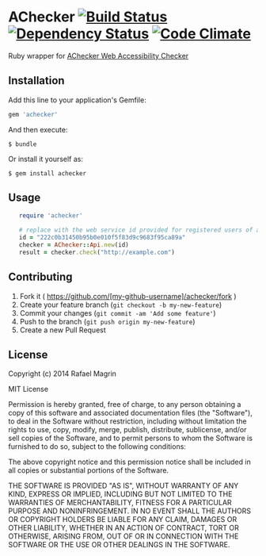 # AChecker [![Build Status](https://travis-ci.org/rmagrin/achecker.svg?branch=master)](https://travis-ci.org/rmagrin/achecker) [![Dependency Status](https://gemnasium.com/rmagrin/achecker.svg)](https://gemnasium.com/rmagrin/achecker) [![Code Climate](https://codeclimate.com/github/rmagrin/achecker.png)](https://codeclimate.com/github/rmagrin/achecker)

Ruby wrapper for [AChecker Web Accessibility Checker](http://achecker.ca)

## Installation

Add this line to your application's Gemfile:

```ruby
gem 'achecker'
```

And then execute:

    $ bundle

Or install it yourself as:

    $ gem install achecker

## Usage

```ruby
   require 'achecker'

   # replace with the web service id provided for registered users of achecker.
   id = "222c0b31450b95b0e010f5f83d9c9683f95ca89a"
   checker = AChecker::Api.new(id)
   result = checker.check("http://example.com")
```

## Contributing

1. Fork it ( https://github.com/[my-github-username]/achecker/fork )
2. Create your feature branch (`git checkout -b my-new-feature`)
3. Commit your changes (`git commit -am 'Add some feature'`)
4. Push to the branch (`git push origin my-new-feature`)
5. Create a new Pull Request

## License

Copyright (c) 2014 Rafael Magrin

MIT License

Permission is hereby granted, free of charge, to any person obtaining
a copy of this software and associated documentation files (the
"Software"), to deal in the Software without restriction, including
without limitation the rights to use, copy, modify, merge, publish,
distribute, sublicense, and/or sell copies of the Software, and to
permit persons to whom the Software is furnished to do so, subject to
the following conditions:

The above copyright notice and this permission notice shall be
included in all copies or substantial portions of the Software.

THE SOFTWARE IS PROVIDED "AS IS", WITHOUT WARRANTY OF ANY KIND,
EXPRESS OR IMPLIED, INCLUDING BUT NOT LIMITED TO THE WARRANTIES OF
MERCHANTABILITY, FITNESS FOR A PARTICULAR PURPOSE AND
NONINFRINGEMENT. IN NO EVENT SHALL THE AUTHORS OR COPYRIGHT HOLDERS BE
LIABLE FOR ANY CLAIM, DAMAGES OR OTHER LIABILITY, WHETHER IN AN ACTION
OF CONTRACT, TORT OR OTHERWISE, ARISING FROM, OUT OF OR IN CONNECTION
WITH THE SOFTWARE OR THE USE OR OTHER DEALINGS IN THE SOFTWARE.

